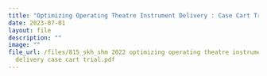 ```yaml
---
title: "Optimizing Operating Theatre Instrument Delivery : Case Cart Trial"
date: 2023-07-01
layout: file
description: ""
image: ""
file_url: /files/815_skh_shm 2022 optimizing operating theatre instrument
  delivery case cart trial.pdf
---
```

